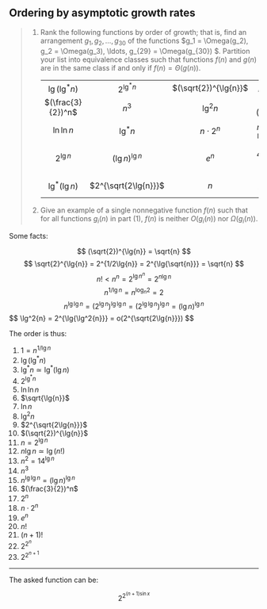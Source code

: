 ## Ordering by asymptotic growth rates

> 1. Rank the following functions by order of growth; that is, find an
>    arrangement $g_1, g_2, \ldots , g_{30}$ of the functions $g_1 =
>    \Omega(g_2), g_2 = \Omega(g_3), \ldots, g_{29} = \Omega(g_{30}) $.
>    Partition your list into equivalence classes such that functions $f(n)$
>    and $g(n)$ are in the same class if and only if $f(n) = \Theta(g(n))$.
>
>    |                   |                      |                       |                 |            |                 |
>    |:-----------------:|:--------------------:|:---------------------:|:---------------:|:----------:|:---------------:|
>    | $\lg(\lg^*n)$     | $2^{\lg^*n}$         | $(\sqrt{2})^{\lg{n}}$ | $n^2$           | $n!$       | $(\lg{n})!$     |
>    | $(\frac{3}{2})^n$ | $n^3$                | $\lg^2{n}$            | $\lg(n!)$       | $2^{2^n}$  | $n^{1/\lg{n}}$  |
>    | $\ln{\ln{n}}$     | $\lg^*n$             | $n \cdot 2^n$         | $n^{\lg\lg{n}}$ | $\ln{n}$   | $1$             |
>    | $2^{\lg{n}}$      | $(\lg{n})^{\lg{n}}$  | $e^n$                 | $4^{\lg{n}}$    | $(n + 1)!$ | $\sqrt{\lg{n}}$ |
>    | $\lg^*(\lg{n})$   | $2^{\sqrt{2\lg{n}}}$ | $n$                   | $2^n$           | $n\lg{n}$  | $2^{2^{n + 1}}$ |
>
> 2. Give an example of a single nonnegative function $f(n)$ such that for all
>    functions $g_i(n)$ in part (1), $f(n)$ is neither $O(g_i(n))$ nor
>    $\Omega(g_i(n))$.


Some facts:

$$ (\sqrt{2})^{\lg{n}} = \sqrt{n} $$
$$ \sqrt{2}^{\lg{n}} = 2^{1/2\lg{n}} = 2^{\lg{\sqrt{n}}} = \sqrt{n} $$
$$ n! < n^n = 2^{\lg{n^n}} = 2^{n\lg{n}} $$
$$ n^{1/\lg{n}} = n^{\log_n{2}} = 2$$
$$ n^{\lg{\lg{n}}} = (2^{\lg{n}})^{\lg\lg{n}} = (2^{\lg\lg{n}})^{\lg{n}} = (\lg{n})^{\lg{n}} $$
$$ \lg^2{n} = 2^\{\lg{\lg^2{n}}} = o(2^{\sqrt{2\lg{n}}}) $$

The order is thus:

1. $1 = n^{1/\lg{n}}$
2. $\lg(\lg^*n)$
3. $\lg^*n \simeq \lg^*(\lg{n})$
4. $2^{\lg^*n}$
5. $\ln{\ln{n}}$
6. $\sqrt{\lg{n}}$
7. $\ln{n}$
8. $\lg^2{n}$
9. $2^{\sqrt{2\lg{n}}}$
10. $(\sqrt{2})^{\lg{n}}$
11. $n = 2^{\lg{n}}$
12. $n\lg{n} \simeq \lg(n!)$
13. $n^2 = 1 4^{\lg{n}}$
14. $n^3$
15. $n^{\lg\lg{n}} = (\lg{n})^{\lg{n}}$
16. $(\frac{3}{2})^n$
17. $2^n$
18. $n \cdot 2^n$
19. $e^n$
20. $n!$
21. $(n + 1)!$
22. $2^{2^n}$
23. $2^{2^{n + 1}}$

---

The asked function can be:

$$ 2^{2^{(n + 1)\sin{x}}} $$
